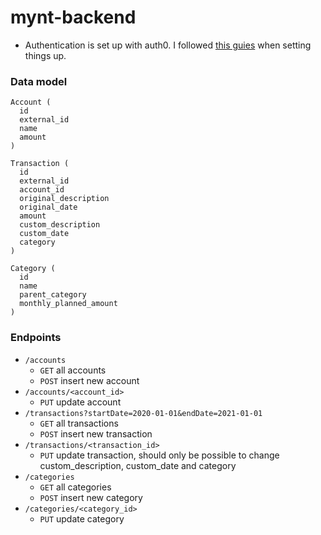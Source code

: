 # mynt-backend

- Authentication is set up with auth0. I followed [this guies](https://auth0.com/docs/quickstart/backend/golang#validate-access-tokens) when setting things up.

### Data model

```
Account (
  id
  external_id
  name
  amount
)

Transaction (
  id
  external_id
  account_id
  original_description
  original_date
  amount
  custom_description
  custom_date
  category
)

Category (
  id
  name
  parent_category
  monthly_planned_amount
)
```

### Endpoints

- `/accounts`
  - `GET` all accounts
  - `POST` insert new account
- `/accounts/<account_id>`
  - `PUT` update account
- `/transactions?startDate=2020-01-01&endDate=2021-01-01`
  - `GET` all transactions
  - `POST` insert new transaction
- `/transactions/<transaction_id>`
  - `PUT` update transaction, should only be possible to change custom_description, custom_date and category
- `/categories`
  - `GET` all categories
  - `POST` insert new category
- `/categories/<category_id>`
  - `PUT` update category
